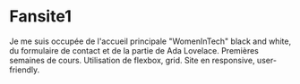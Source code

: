 # Fansite1

Je me suis occupée de l'accueil principale "WomenInTech" black and white, du formulaire de contact et de la partie de Ada Lovelace.
Premières semaines de cours. 
Utilisation de flexbox, grid. Site en responsive, user-friendly. 
